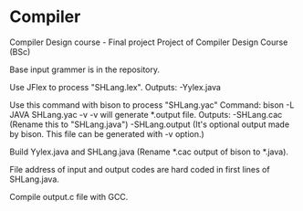 # Compiler
Compiler Design course - Final project
Project of Compiler Design Course (BSc)

Base input grammer is in the repository.

Use JFlex to process "SHLang.lex". Outputs: -Yylex.java

Use this command with bison to process "SHLang.yac" Command: bison -L JAVA SHLang.yac -v -v will generate *.output file. Outputs: -SHLang.cac (Rename this to "SHLang.java") -SHLang.output (It's optional output made by bison. This file can be generated with -v option.)

Build Yylex.java and SHLang.java (Rename *.cac output of bison to *.java).

File address of input and output codes are hard coded in first lines of SHLang.java.

Compile output.c file with GCC.
